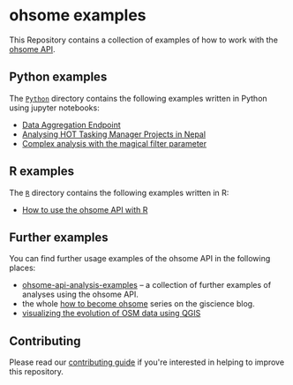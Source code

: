 # ohsome examples

This Repository contains a collection of examples of how to work with the [ohsome API](https://api.ohsome.org).

## Python examples

The [`Python`](https://github.com/GIScience/ohsome-examples/tree/master/python#readme) directory contains the following examples written in Python using jupyter notebooks:

* [Data Aggregation Endpoint](https://nbviewer.jupyter.org/github/GIScience/ohsome-examples/blob/master/python/jupyter-notebooks/ohsome-data-aggregation.ipynb)
* [Analysing HOT Tasking Manager Projects in Nepal](https://nbviewer.jupyter.org/github/GIScience/ohsome-examples/blob/master/python/jupyter-notebooks/ohsome_api_hot_tm_project1008.ipynb)
* [Complex analysis with the magical filter parameter](https://nbviewer.jupyter.org/github/GIScience/ohsome-examples/blob/master/python/jupyter-notebooks/cycling-magic-filter-ohsomeAPI.ipynb)

## R examples

The [`R`](https://github.com/GIScience/ohsome-examples/tree/master/R#readme) directory contains the following examples written in R:

* [How to use the ohsome API with R](https://github.com/GIScience/ohsome-examples/tree/master/R/ohsome-api-requests#readme)

## Further examples

You can find further usage examples of the ohsome API in the following places:

* [ohsome-api-analysis-examples](https://gitlab.gistools.geog.uni-heidelberg.de/giscience/big-data/ohsome/ohsome-api-analysis-examples) – a collection of further examples of analyses using the ohsome API.
* the whole [how to become ohsome](http://k1z.blog.uni-heidelberg.de/tag/become-ohsome/) series on the giscience blog.
* [visualizing the evolution of OSM data using QGIS](https://gitlab.gistools.geog.uni-heidelberg.de/-/snippets/23)

## Contributing

Please read our [contributing guide](https://github.com/GIScience/ohsome-examples/tree/master/CONTRIBUTING.md) if you're interested in helping to improve this repository.
